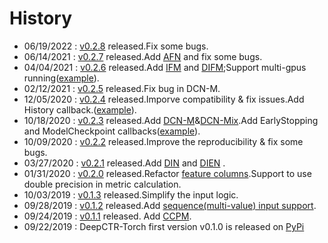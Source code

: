 # History
- 06/19/2022 : [v0.2.8](https://github.com/shenweichen/DeepCTR-Torch/releases/tag/v0.2.8) released.Fix some bugs.
- 06/14/2021 : [v0.2.7](https://github.com/shenweichen/DeepCTR-Torch/releases/tag/v0.2.7) released.Add [AFN](./Features.html#afn-adaptive-factorization-network-learning-adaptive-order-feature-interactions) and fix some bugs.
- 04/04/2021 : [v0.2.6](https://github.com/shenweichen/DeepCTR-Torch/releases/tag/v0.2.6) released.Add [IFM](./Features.html#ifm-input-aware-factorization-machine) and [DIFM](./Features.html#difm-dual-input-aware-factorization-machine);Support multi-gpus running([example](./FAQ.html#how-to-run-the-demo-with-multiple-gpus)).
- 02/12/2021 : [v0.2.5](https://github.com/shenweichen/DeepCTR-Torch/releases/tag/v0.2.5) released.Fix bug in DCN-M.
- 12/05/2020 : [v0.2.4](https://github.com/shenweichen/DeepCTR-Torch/releases/tag/v0.2.4) released.Imporve compatibility & fix issues.Add History callback.([example](https://deepctr-torch.readthedocs.io/en/latest/FAQ.html#set-learning-rate-and-use-earlystopping)).
- 10/18/2020 : [v0.2.3](https://github.com/shenweichen/DeepCTR-Torch/releases/tag/v0.2.3) released.Add [DCN-M](./Features.html#dcn-deep-cross-network)&[DCN-Mix](./Features.html#dcn-mix-improved-deep-cross-network-with-mix-of-experts-and-matrix-kernel).Add EarlyStopping and ModelCheckpoint callbacks([example](https://deepctr-torch.readthedocs.io/en/latest/FAQ.html#set-learning-rate-and-use-earlystopping)).
- 10/09/2020 : [v0.2.2](https://github.com/shenweichen/DeepCTR-Torch/releases/tag/v0.2.2) released.Improve the reproducibility & fix some bugs.
- 03/27/2020 : [v0.2.1](https://github.com/shenweichen/DeepCTR-Torch/releases/tag/v0.2.1) released.Add [DIN](./Features.html#din-deep-interest-network) and [DIEN](./Features.html#dien-deep-interest-evolution-network) .
- 01/31/2020 : [v0.2.0](https://github.com/shenweichen/DeepCTR-Torch/releases/tag/v0.2.0) released.Refactor [feature columns](./Features.html#feature-columns).Support to use double precision in metric calculation.
- 10/03/2019 : [v0.1.3](https://github.com/shenweichen/DeepCTR-Torch/releases/tag/v0.1.3) released.Simplify the input logic.
- 09/28/2019 : [v0.1.2](https://github.com/shenweichen/DeepCTR-Torch/releases/tag/v0.1.2) released.Add [sequence(multi-value) input support](./Examples.html#multi-value-input-movielens).
- 09/24/2019 : [v0.1.1](https://github.com/shenweichen/DeepCTR-Torch/releases/tag/v0.1.1) released. Add [CCPM](./Features.html#ccpm-convolutional-click-prediction-model).
- 09/22/2019 : DeepCTR-Torch first version v0.1.0  is released on [PyPi](https://pypi.org/project/deepctr-torch/)